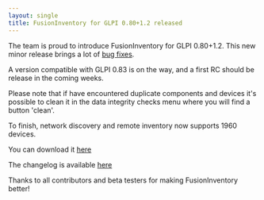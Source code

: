 ```yaml
---
layout: single
title: FusionInventory for GLPI 0.80+1.2 released
---
```


The team is proud to introduce FusionInventory for GLPI 0.80+1.2. This new minor release brings a lot of [bug fixes](http://forge.fusioninventory.org/projects/fusioninventory-for-glpi/issues?query_id=16).

A version compatible with GLPI 0.83 is on the way, and a first RC should be release in the coming weeks.

Please note that if have encountered duplicate components and devices it's possible to clean it in the data integrity checks menu where you will find a button 'clean'.

To finish, network discovery and remote inventory now supports 1960 devices.

You can download it [here](http://forge.fusioninventory.org/attachments/download/606/fusioninventory-for-glpi-metapackage_0.80_1.2.tar.gz)

The changelog is available [here](http://forge.fusioninventory.org/projects/fusioninventory-for-glpi/issues?query_id=15)




Thanks to all contributors and beta testers for making FusionInventory better!
